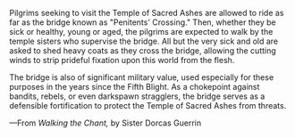 Pilgrims seeking to visit the Temple of Sacred Ashes are allowed to ride as far as the bridge known as "Penitents' Crossing." Then, whether they be sick or healthy, young or aged, the pilgrims are expected to walk by the temple sisters who supervise the bridge. All but the very sick and old are asked to shed heavy coats as they cross the bridge, allowing the cutting winds to strip prideful fixation upon this world from the flesh.

The bridge is also of significant military value, used especially for these purposes in the years since the Fifth Blight. As a chokepoint against bandits, rebels, or even darkspawn stragglers, the bridge serves as a defensible fortification to protect the Temple of Sacred Ashes from threats.

—From <i> Walking the Chant, </i> by Sister Dorcas Guerrin
